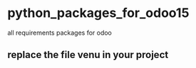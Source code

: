 # python_packages_for_odoo15
all requirements packages for odoo 
## replace the file venu in your project
